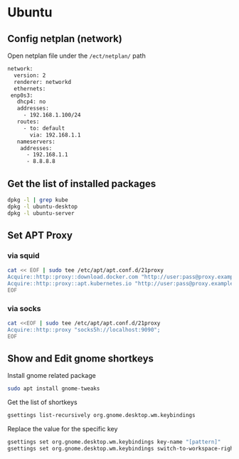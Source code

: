 # Ubuntu

## Config netplan (network)

Open netplan file under the `/ect/netplan/` path

```bash
network:
  version: 2
  renderer: networkd
  ethernets:
 enp0s3:
   dhcp4: no
   addresses:
     - 192.168.1.100/24
   routes:
     - to: default
       via: 192.168.1.1
   nameservers:
    addresses:
      - 192.168.1.1
      - 8.8.8.8
```

## Get the list of installed packages

```bash
dpkg -l | grep kube
dpkg -l ubuntu-desktop
dpkg -l ubuntu-server
```

## Set APT Proxy

### via squid

```bash
cat << EOF | sudo tee /etc/apt/apt.conf.d/21proxy
Acquire::http::proxy::download.docker.com "http://user:pass@proxy.example.com:3128/";
Acquire::http::proxy::apt.kubernetes.io "http://user:pass@proxy.example.com:3128/";
EOF
```

### via socks

```bash
cat <<EOF | sudo tee /etc/apt/apt.conf.d/21proxy
Acquire::http::proxy "socks5h://localhost:9090";
EOF
```

## Show and Edit gnome shortkeys

Install gnome related package

```bash
sudo apt install gnome-tweaks
```

Get the list of shortkeys

```bash
gsettings list-recursively org.gnome.desktop.wm.keybindings
```

Replace the value for the specific key

```bash
gsettings set org.gnome.desktop.wm.keybindings key-name "[pattern]"
gsettings set org.gnome.desktop.wm.keybindings switch-to-workspace-right  "['<Super>Page_Down', '<Super><Alt>Right']"
```

